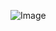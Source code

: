 ![Image](https://1.bp.blogspot.com/-tD9KEjx6MRU/WaugrgpHpCI/AAAAAAAAAuY/NdZNcdI2RlArvpBodq6v9IfaMOGXS6oXACKgBGAs/w1200-h630-p-k-no-nu/uart_comm_system.png)
